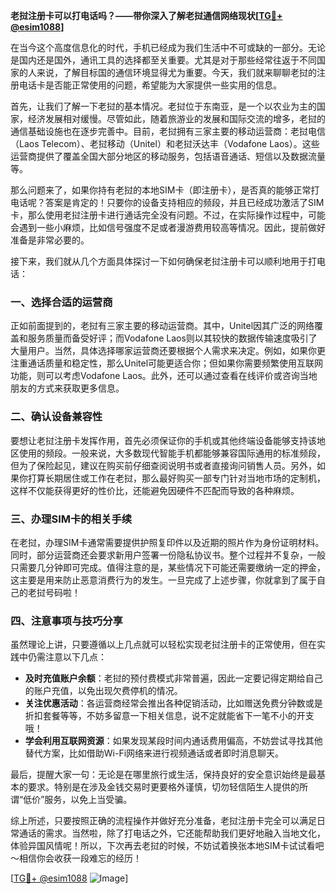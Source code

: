 **老挝注册卡可以打电话吗？——带你深入了解老挝通信网络现状[[TG💪+ @esim1088](https://t.me/s/esim1088)]**

在当今这个高度信息化的时代，手机已经成为我们生活中不可或缺的一部分。无论是国内还是国外，通讯工具的选择都至关重要。尤其是对于那些经常往返于不同国家的人来说，了解目标国的通信环境显得尤为重要。今天，我们就来聊聊老挝的注册电话卡是否能正常使用的问题，希望能为大家提供一些实用的信息。

首先，让我们了解一下老挝的基本情况。老挝位于东南亚，是一个以农业为主的国家，经济发展相对缓慢。尽管如此，随着旅游业的发展和国际交流的增多，老挝的通信基础设施也在逐步完善中。目前，老挝拥有三家主要的移动运营商：老挝电信（Laos Telecom）、老挝移动（Unitel）和老挝沃达丰（Vodafone Laos）。这些运营商提供了覆盖全国大部分地区的移动服务，包括语音通话、短信以及数据流量等。

那么问题来了，如果你持有老挝的本地SIM卡（即注册卡），是否真的能够正常打电话呢？答案是肯定的！只要你的设备支持相应的频段，并且已经成功激活了SIM卡，那么使用老挝注册卡进行通话完全没有问题。不过，在实际操作过程中，可能会遇到一些小麻烦，比如信号强度不足或者漫游费用较高等情况。因此，提前做好准备是非常必要的。

接下来，我们就从几个方面具体探讨一下如何确保老挝注册卡可以顺利地用于打电话：

### **一、选择合适的运营商**
正如前面提到的，老挝有三家主要的移动运营商。其中，Unitel因其广泛的网络覆盖和服务质量而备受好评；而Vodafone Laos则以其较快的数据传输速度吸引了大量用户。当然，具体选择哪家运营商还要根据个人需求来决定。例如，如果你更注重通话质量和稳定性，那么Unitel可能更适合你；但如果你需要频繁使用互联网功能，则可以考虑Vodafone Laos。此外，还可以通过查看在线评价或咨询当地朋友的方式来获取更多信息。

### **二、确认设备兼容性**
要想让老挝注册卡发挥作用，首先必须保证你的手机或其他终端设备能够支持该地区使用的频段。一般来说，大多数现代智能手机都能够兼容国际通用的标准频段，但为了保险起见，建议在购买前仔细查阅说明书或者直接询问销售人员。另外，如果你打算长期居住或工作在老挝，那么最好购买一部专门针对当地市场的定制机，这样不仅能获得更好的性价比，还能避免因硬件不匹配而导致的各种麻烦。

### **三、办理SIM卡的相关手续**
在老挝，办理SIM卡通常需要提供护照复印件以及近期的照片作为身份证明材料。同时，部分运营商还会要求新用户签署一份隐私协议书。整个过程并不复杂，一般只需要几分钟即可完成。值得注意的是，某些情况下可能还需要缴纳一定的押金，这主要是用来防止恶意消费行为的发生。一旦完成了上述步骤，你就拿到了属于自己的老挝号码啦！

### **四、注意事项与技巧分享**
虽然理论上讲，只要遵循以上几点就可以轻松实现老挝注册卡的正常使用，但在实践中仍需注意以下几点：
- **及时充值账户余额**：老挝的预付费模式非常普遍，因此一定要记得定期给自己的账户充值，以免出现欠费停机的情况。
- **关注优惠活动**：各运营商经常会推出各种促销活动，比如赠送免费分钟数或是折扣套餐等等，不妨多留意一下相关信息，说不定就能省下一笔不小的开支哦！
- **学会利用互联网资源**：如果发现某段时间内通话费用偏高，不妨尝试寻找其他替代方案，比如借助Wi-Fi网络来进行视频通话或者即时消息聊天。

最后，提醒大家一句：无论是在哪里旅行或生活，保持良好的安全意识始终是最基本的要求。特别是在涉及金钱交易时更要格外谨慎，切勿轻信陌生人提供的所谓“低价”服务，以免上当受骗。

综上所述，只要按照正确的流程操作并做好充分准备，老挝注册卡完全可以满足日常通话的需求。当然啦，除了打电话之外，它还能帮助我们更好地融入当地文化，体验异国风情呢！所以，下次再去老挝的时候，不妨试着换张本地SIM卡试试看吧～相信你会收获一段难忘的经历！

[[TG💪+ @esim1088](https://t.me/s/esim1088) ![Image](https://i.postimg.cc/4NQfJmqS/Snipaste-2025-05-13-00-14-12.png)]